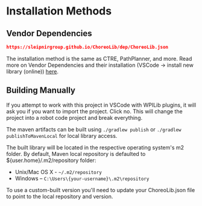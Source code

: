 # Installation Methods

## Vendor Dependencies

```json
https://sleipnirgroup.github.io/ChoreoLib/dep/ChoreoLib.json
```

The installation method is the same as CTRE, PathPlanner, and more. Read more on Vendor Dependencies and their installation (VSCode → install new library (online)) [here](https://docs.wpilib.org/en/stable/docs/software/vscode-overview/3rd-party-libraries.html#installing-libraries).

## Building Manually

If you attempt to work with this project in VSCode with WPILib plugins, it will ask you if you want to import the project. Click no. This will change the project into a robot code project and break everything.

The maven artifacts can be built using `./gradlew publish` or `./gradlew publishToMavenLocal` for local library access.

The built library will be located in the respective operating system's m2 folder. By default, Maven local repository is defaulted to ${user.home}/.m2/repository folder:

- Unix/Mac OS X - `~/.m2/repository`
- Windows – `C:\Users\{your-username}\.m2\repository`

To use a custom-built version you'll need to update your ChoreoLib.json file to point to the local repository and version.
